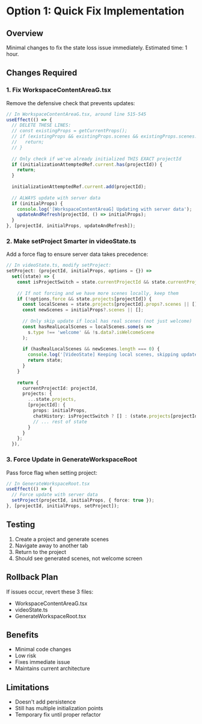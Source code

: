 # Option 1: Quick Fix Implementation

## Overview
Minimal changes to fix the state loss issue immediately. Estimated time: 1 hour.

## Changes Required

### 1. Fix WorkspaceContentAreaG.tsx
Remove the defensive check that prevents updates:

```typescript
// In WorkspaceContentAreaG.tsx, around line 515-545
useEffect(() => {
  // DELETE THESE LINES:
  // const existingProps = getCurrentProps();
  // if (existingProps && existingProps.scenes && existingProps.scenes.length > 0) {
  //   return;
  // }
  
  // Only check if we've already initialized THIS EXACT projectId
  if (initializationAttemptedRef.current.has(projectId)) {
    return;
  }
  
  initializationAttemptedRef.current.add(projectId);
  
  // ALWAYS update with server data
  if (initialProps) {
    console.log('[WorkspaceContentAreaG] Updating with server data');
    updateAndRefresh(projectId, () => initialProps);
  }
}, [projectId, initialProps, updateAndRefresh]);
```

### 2. Make setProject Smarter in videoState.ts
Add a force flag to ensure server data takes precedence:

```typescript
// In videoState.ts, modify setProject:
setProject: (projectId, initialProps, options = {}) => 
  set((state) => {
    const isProjectSwitch = state.currentProjectId && state.currentProjectId !== projectId;
    
    // If not forcing and we have more scenes locally, keep them
    if (!options.force && state.projects[projectId]) {
      const localScenes = state.projects[projectId].props?.scenes || [];
      const newScenes = initialProps?.scenes || [];
      
      // Only skip update if local has real scenes (not just welcome)
      const hasRealLocalScenes = localScenes.some(s => 
        s.type !== 'welcome' && !s.data?.isWelcomeScene
      );
      
      if (hasRealLocalScenes && newScenes.length === 0) {
        console.log('[VideoState] Keeping local scenes, skipping update');
        return state;
      }
    }
    
    return {
      currentProjectId: projectId,
      projects: {
        ...state.projects,
        [projectId]: {
          props: initialProps,
          chatHistory: isProjectSwitch ? [] : (state.projects[projectId]?.chatHistory || []),
          // ... rest of state
        }
      }
    };
  }),
```

### 3. Force Update in GenerateWorkspaceRoot
Pass force flag when setting project:

```typescript
// In GenerateWorkspaceRoot.tsx
useEffect(() => {
  // Force update with server data
  setProject(projectId, initialProps, { force: true });
}, [projectId, initialProps, setProject]);
```

## Testing

1. Create a project and generate scenes
2. Navigate away to another tab
3. Return to the project
4. Should see generated scenes, not welcome screen

## Rollback Plan

If issues occur, revert these 3 files:
- WorkspaceContentAreaG.tsx
- videoState.ts  
- GenerateWorkspaceRoot.tsx

## Benefits

- Minimal code changes
- Low risk
- Fixes immediate issue
- Maintains current architecture

## Limitations

- Doesn't add persistence
- Still has multiple initialization points
- Temporary fix until proper refactor